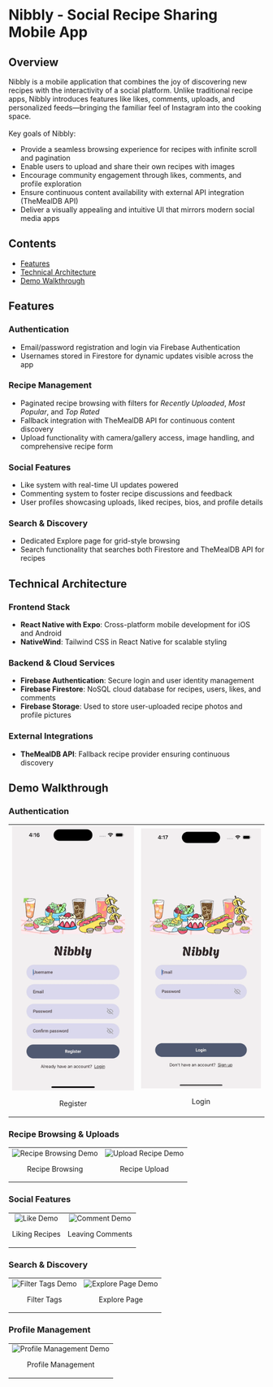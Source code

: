 <h1>Nibbly - Social Recipe Sharing Mobile App</h1>
<h2>Overview</h2>
Nibbly is a mobile application that combines the joy of discovering new recipes with the interactivity of a social platform. 
Unlike traditional recipe apps, Nibbly introduces features like likes, comments, uploads, and personalized feeds—bringing the 
familiar feel of Instagram into the cooking space. 
<br>
<br>
Key goals of Nibbly:
<ul>
  <li>Provide a seamless browsing experience for recipes with infinite scroll and pagination</li>
  <li>Enable users to upload and share their own recipes with images</li>
  <li>Encourage community engagement through likes, comments, and profile exploration</li>
  <li>Ensure continuous content availability with external API integration (TheMealDB API)</li>
  <li>Deliver a visually appealing and intuitive UI that mirrors modern social media apps</li>
</ul>
<h2>Contents</h2>
<ul>
  <li><a href="#features">Features</a></li>
  <li><a href="#Technical-Architecture">Technical Architecture</a></li>
  <li><a href="#Demo-Walkthrough">Demo Walkthrough</a></li>
</ul>
<h2 id="features">Features</h2>
<h3>Authentication</h3>
<ul>
  <li>Email/password registration and login via Firebase Authentication</li>
  <li>Usernames stored in Firestore for dynamic updates visible across the app</li>
</ul>
<h3>Recipe Management</h3>
<ul>
  <li>Paginated recipe browsing with filters for <i>Recently Uploaded</i>, <i>Most Popular</i>, and <i>Top Rated</i></li>
  <li>Fallback integration with TheMealDB API for continuous content discovery</li>
  <li>Upload functionality with camera/gallery access, image handling, and comprehensive recipe form</li>
</ul>
<h3>Social Features</h3>
<ul>
  <li>Like system with real-time UI updates powered</li>
  <li>Commenting system to foster recipe discussions and feedback</li>
  <li>User profiles showcasing uploads, liked recipes, bios, and profile details</li>
</ul>
<h3>Search & Discovery</h3>
<ul>
  <li>Dedicated Explore page for grid-style browsing</li>
  <li>Search functionality that searches both Firestore and TheMealDB API for recipes</li>
</ul>
<h2 id="Technical-Architecture">Technical Architecture</h2>
<h3>Frontend Stack</h3>
<ul>
  <li><b>React Native with Expo</b>: Cross-platform mobile development for iOS and Android</li>
  <li><b>NativeWind</b>: Tailwind CSS in React Native for scalable styling</li>
</ul>
<h3>Backend & Cloud Services</h3>
<ul>
  <li><b>Firebase Authentication</b>: Secure login and user identity management</li>
  <li><b>Firebase Firestore</b>: NoSQL cloud database for recipes, users, likes, and comments</li>
  <li><b>Firebase Storage</b>: Used to store user-uploaded recipe photos and profile pictures</li>
</ul>
<h3>External Integrations</h3>
<ul>
  <li><b>TheMealDB API</b>: Fallback recipe provider ensuring continuous discovery</li>
</ul>
<h2 id="Demo-Walkthrough">Demo Walkthrough</h2>
<h3>Authentication</h3>
<table>
  <tr>
    <td align="center">
      <img src="assets/gifs/RegisterDemo_clean.gif" alt="Register Demo" width="300px" />
      <p>Register</p>
    </td>
    <td align="center">
      <img src="assets/gifs/LoginDemo_clean.gif" alt="Login Demo" width="300px" />
      <p>Login</p>
    </td>
  </tr>
</table>
<h3>Recipe Browsing & Uploads</h3>
<table>
  <tr>
    <td align="center">
      <img src="assets/gifs/BrowseDemo_clean.gif" alt="Recipe Browsing Demo" width="300px" />
      <p>Recipe Browsing</p>
    </td>
    <td align="center">
      <img src="assets/gifs/UploadDemo_clean.gif" alt="Upload Recipe Demo" width="300px" />
      <p>Recipe Upload</p>
    </td>
  </tr>
</table>
<h3>Social Features</h3>
<table>
  <tr>
    <td align="center">
      <img src="assets/gifs/LikeDemo_clean.gif" alt="Like Demo" width="300px" />
      <p>Liking Recipes</p>
    </td>
    <td align="center">
      <img src="assets/gifs/CommentDemo_clean.gif" alt="Comment Demo" width="300px" />
      <p>Leaving Comments</p>
    </td>
  </tr>
</table>
<h3>Search & Discovery</h3>
<table>
  <tr>
    <td align="center">
      <img src="assets/gifs/FilterDemo_clean.gif" alt="Filter Tags Demo" width="300px" />
      <p>Filter Tags</p>
    </td>
    <td align="center">
      <img src="assets/gifs/ExploreDemo_clean.gif" alt="Explore Page Demo" width="300px" />
      <p>Explore Page</p>
    </td>
  </tr>
</table>
<h3>Profile Management</h3>
<table>
  <tr>
    <td align="center">
      <img src="assets/gifs/ProfileDemo_clean.gif" alt="Profile Management Demo" width="300px" />
      <p>Profile Management</p>
    </td>
  </tr>
</table>